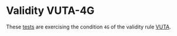 # Validity VUTA-4G

These [tests](.) are exercising the condition `4G` of the validity rule [VUTA](../vuta/Readme.md).

